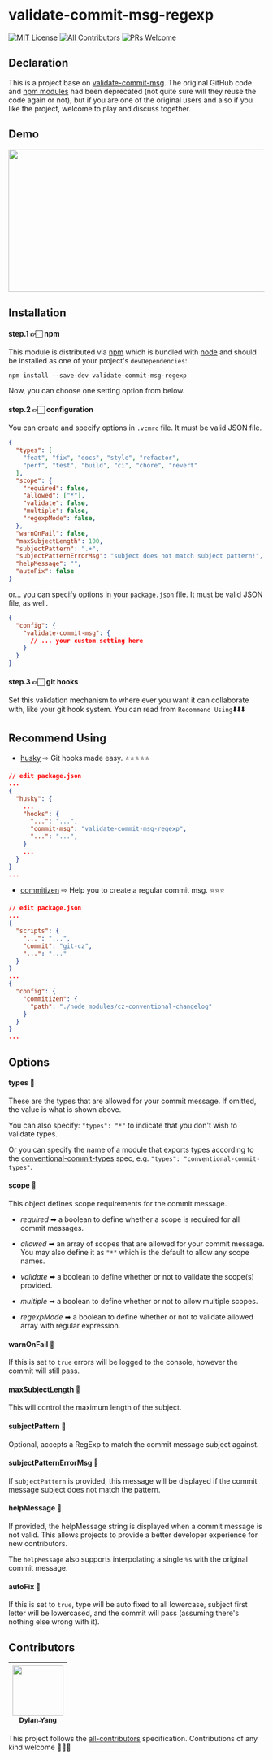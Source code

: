# validate-commit-msg-regexp

[![MIT License][license-badge]][LICENSE]
[![All Contributors](https://img.shields.io/badge/all_contributors-1-orange.svg?style=flat-square)](#contributors)
[![PRs Welcome][prs-badge]][prs]

## Declaration

This is a project base on [validate-commit-msg](https://github.com/conventional-changelog-archived-repos/validate-commit-msg). The original GitHub code and [npm modules](https://www.npmjs.com/package/validate-commit-msg) had been deprecated (not quite sure will they reuse the code again or not), but if you are one of the original users and also if you like the project, welcome to play and discuss together.

## Demo

<img src="http://share.gifyoutube.com/nr1DQW.gif" data-canonical-src="http://share.gifyoutube.com/nr1DQW.gif" width="582" height="280" />

## Installation

#### step.1 👉🏻 npm

This module is distributed via [npm](https://www.npmjs.com/) which is bundled with [node](https://nodejs.org/) and
should be installed as one of your project's `devDependencies`:

```
npm install --save-dev validate-commit-msg-regexp
```

Now, you can choose one setting option from below.

#### step.2 👉🏻 configuration

You can create and specify options in `.vcmrc` file.
It must be valid JSON file.

```json
{
  "types": [
    "feat", "fix", "docs", "style", "refactor",
    "perf", "test", "build", "ci", "chore", "revert"
  ],
  "scope": {
    "required": false,
    "allowed": ["*"],
    "validate": false,
    "multiple": false,
    "regexpMode": false,
  },
  "warnOnFail": false,
  "maxSubjectLength": 100,
  "subjectPattern": ".+",
  "subjectPatternErrorMsg": "subject does not match subject pattern!",
  "helpMessage": "",
  "autoFix": false
}
```
or... you can specify options in your `package.json` file.
It must be valid JSON file, as well.

```json
{
  "config": {
    "validate-commit-msg": {
      // ... your custom setting here
    }
  }
}
```

#### step.3 👉🏻 git hooks

Set this validation mechanism to where ever you want it can collaborate with, like your git hook system. You can read from `Recommend Using`⬇️⬇️⬇️

## Recommend Using

- [husky](https://www.npmjs.com/package/husky) ⇨ Git hooks made easy. ⭐⭐⭐⭐⭐

```json
// edit package.json
...
{
  "husky": {
    ...
    "hooks": {
      "...": "...",
      "commit-msg": "validate-commit-msg-regexp",
      "...": "...",
    }
    ...
  }
}
...
```
- [commitizen](https://www.npmjs.com/package/commitizen) ⇨ Help you to create a regular commit msg. ⭐⭐⭐

```json
// edit package.json
...
{
  "scripts": {
    "...": "...",
    "commit": "git-cz",
    "...": "..."
  }
}
...
{
  "config": {
    "commitizen": {
      "path": "./node_modules/cz-conventional-changelog"
    }
  }
}
...
```

## Options

#### types 🐡

These are the types that are allowed for your commit message. If omitted, the value is what is shown above.

You can also specify: `"types": "*"` to indicate that you don't wish to validate types.

Or you can specify the name of a module that exports types according to the
[conventional-commit-types](https://github.com/commitizen/conventional-commit-types)
spec, e.g. `"types": "conventional-commit-types"`.

#### scope 🐙

This object defines scope requirements for the commit message.

* *required* ➡ a boolean to define whether a scope is required for all commit messages.

* *allowed* ➡ an array of scopes that are allowed for your commit message. You may also define it as `"*"` which is the default to allow any scope names.

* *validate* ➡ a boolean to define whether or not to validate the scope(s) provided.

* *multiple* ➡ a boolean to define whether or not to allow multiple scopes.

* *regexpMode* ➡ a boolean to define whether or not to validate allowed array with regular expression.

#### warnOnFail 🦄

If this is set to `true` errors will be logged to the console, however the commit will still pass.

#### maxSubjectLength 🐨

This will control the maximum length of the subject.

#### subjectPattern 🐝

Optional, accepts a RegExp to match the commit message subject against.

#### subjectPatternErrorMsg 🐧

If `subjectPattern` is provided, this message will be displayed if the commit message subject does not match the pattern.

#### helpMessage 🐔

If provided, the helpMessage string is displayed when a commit message is not valid. This allows projects to provide a better developer experience for new contributors.

The `helpMessage` also supports interpolating a single `%s` with the original commit message.

#### autoFix 🐳

If this is set to `true`, type will be auto fixed to all lowercase, subject first letter will be lowercased, and the commit will pass (assuming there's nothing else wrong with it).

[license-badge]: https://img.shields.io/npm/l/validate-commit-msg.svg?style=flat-square
[license]: https://github.com/DylanYang0523/validate-commit-msg-regexp/blob/master/LICENSE
[prs-badge]: https://img.shields.io/badge/PRs-welcome-brightgreen.svg?style=flat-square
[prs]: http://makeapullrequest.com

## Contributors

<!-- ALL-CONTRIBUTORS-LIST:START - Do not remove or modify this section -->
| [<img src="https://avatars0.githubusercontent.com/u/12027934?v=4" width="100px;"/><br /><sub>Dylan Yang</sub>](https://github.com/DylanYang0523)<br /> |
| :---: |
<!-- ALL-CONTRIBUTORS-LIST:END -->

This project follows the [all-contributors](https://github.com/kentcdodds/all-contributors) specification. Contributions of any kind welcome 🎉🎉🎉
